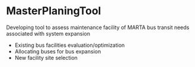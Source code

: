 # MasterPlaningTool
Developing tool to assess maintenance facility of MARTA bus transit needs associated with system expansion
* Existing bus facilities evaluation/optimization
* Allocating buses for bus expansion 
* New facility site selection


